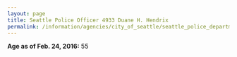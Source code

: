 ```yaml
---
layout: page
title: Seattle Police Officer 4933 Duane H. Hendrix
permalink: /information/agencies/city_of_seattle/seattle_police_department/copbook/4933/
---
```


**Age as of Feb. 24, 2016:** 55

